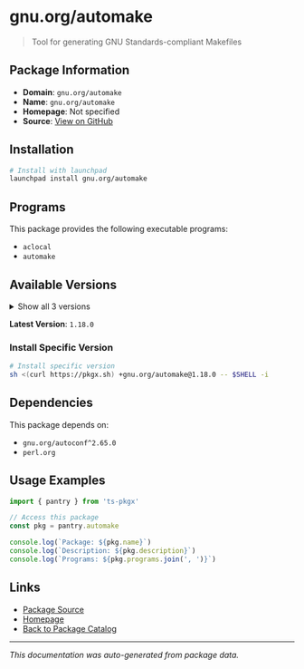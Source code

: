 # gnu.org/automake

> Tool for generating GNU Standards-compliant Makefiles

## Package Information

- **Domain**: `gnu.org/automake`
- **Name**: `gnu.org/automake`
- **Homepage**: Not specified
- **Source**: [View on GitHub](https://github.com/pkgxdev/pantry/tree/main/projects/gnu.org/automake/package.yml)

## Installation

```bash
# Install with launchpad
launchpad install gnu.org/automake
```

## Programs

This package provides the following executable programs:

- `aclocal`
- `automake`

## Available Versions

<details>
<summary>Show all 3 versions</summary>

- `1.18.0`, `1.17.0`, `1.16.5`

</details>

**Latest Version**: `1.18.0`

### Install Specific Version

```bash
# Install specific version
sh <(curl https://pkgx.sh) +gnu.org/automake@1.18.0 -- $SHELL -i
```

## Dependencies

This package depends on:

- `gnu.org/autoconf^2.65.0`
- `perl.org`

## Usage Examples

```typescript
import { pantry } from 'ts-pkgx'

// Access this package
const pkg = pantry.automake

console.log(`Package: ${pkg.name}`)
console.log(`Description: ${pkg.description}`)
console.log(`Programs: ${pkg.programs.join(', ')}`)
```

## Links

- [Package Source](https://github.com/pkgxdev/pantry/tree/main/projects/gnu.org/automake/package.yml)
- [Homepage](#)
- [Back to Package Catalog](../package-catalog.md)

---

*This documentation was auto-generated from package data.*
